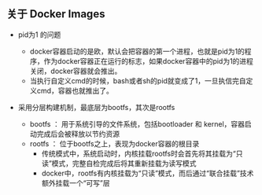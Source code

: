 ## 关于 Docker Images

- pid为1 的问题
    - docker容器启动的是欧，默认会把容器的第一个进程，也就是pid为1的程序，作为docker容器正在运行的标志，如果docker容器中的pid为1的进程关闭，docker容器就会推出。
    - 当执行自定义cmd的时候，bash或者sh的pid就变成了1，一旦执信完自定义cmd，容器也就推出了。

- 采用分层构建机制，最底层为bootfs，其次是rootfs
    - bootfs ： 用于系统引导的文件系统，包括bootloader 和 kernel，容器启动完成后会被释放以节约资源
    - rootfs ： 位于bootfs之上，表现为docker容器的根目录
        - 传统模式中，系统启动时，内核挂载rootfs时会首先将其挂载为“只读”模式，完整自检完成后将其重新挂载为读写模式
        - docker中，rootfs有内核挂载为“只读”模式，而后通过“联合挂载”技术额外挂载一个“可写”层